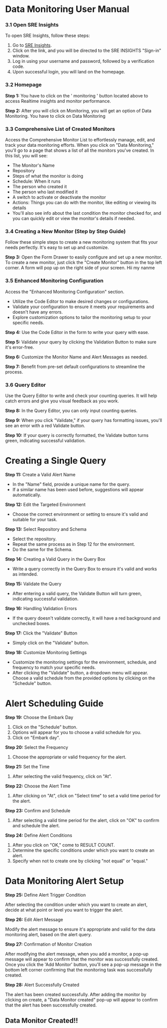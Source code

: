 
# Data Monitoring User Manual


### 3.1 Open SRE Insights

To open SRE Insights, follow these steps:

1. Go to [SRE Insights](https://sreinsights.decurtis.app/).
2. Click on the link, and you will be directed to the SRE INSIGHTS "Sign-in" window.
3. Log in using your username and password, followed by a verification code.
4. Upon successful login, you will land on the homepage.

### 3.2 Homepage

**Step 1:** You have to click on the ' monitoring ' button located above to access Realtime insights and monitor performance.

**Step 2:**  After you will click on Monitoring, you will get an option of Data Monitoring. 
You have to click on Data Monitoring

### 3.3 Comprehensive List of Created Monitors

Access the Comprehensive Monitor List to effortlessly manage, edit, and track your data monitoring efforts. When you click on "Data Monitoring," you'll go to a page that shows a list of all the monitors you've created. In this list, you will see:

- The Monitor's Name
- Repository
- Steps of what the monitor is doing
- Schedule: When it runs
- The person who created it
- The person who last modified it
- A switch to activate or deactivate the monitor
- Actions: Things you can do with the monitor, like editing or viewing its details
- You'll also see info about the last condition the monitor checked for, and you can quickly edit or view the monitor's details if needed.

### 3.4 Creating a New Monitor (Step by Step Guide)

Follow these simple steps to create a new monitoring system that fits your needs perfectly. It's easy to set up and customize.

**Step 3:** Open the Form Drawer to easily configure and set up a new monitor. To create a new monitor, just click the "Create Monitor" button in the top left corner. A form will pop up on the right side of your screen.
Hii my nanme
<!-- HII PRAGYA kkkkkkkk-->

### 3.5 Enhanced Monitoring Configuration

Access the "Enhanced Monitoring Configuration" section.

- Utilize the Code Editor to make desired changes or configurations.
- Validate your configuration to ensure it meets your requirements and doesn't have any errors.
- Explore customization options to tailor the monitoring setup to your specific needs.

**Step 4:** Use the Code Editor in the form to write your query with ease.

**Step 5:** Validate your query by clicking the Validation Button to make sure it's error-free.

**Step 6:** Customize the Monitor Name and Alert Messages as needed.

**Step 7:** Benefit from pre-set default configurations to streamline the process.
### 3.6 Query Editor

Use the Query Editor to write and check your counting queries. It will help catch errors and give you visual feedback as you work.

**Step 8:** In the Query Editor, you can only input counting queries.

**Step 9:** When you click "Validate," if your query has formatting issues, you'll see an error with a red Validate button.

**Step 10:** If your query is correctly formatted, the Validate button turns green, indicating successful validation.
# Creating a Single Query

**Step 11:** Create a Valid Alert Name 

- In the "Name" field, provide a unique name for the query.
- If a similar name has been used before, suggestions will appear automatically.

**Step 12:** Edit the Targeted Environment

- Choose the correct environment or setting to ensure it's valid and suitable for your task.

**Step 13:** Select Repository and Schema

- Select the repository.
- Repeat the same process as in Step 12 for the environment.
- Do the same for the Schema.

**Step 14:** Creating a Valid Query in the Query Box

- Write a query correctly in the Query Box to ensure it's valid and works as intended.

**Step 15:** Validate the Query

- After entering a valid query, the Validate Button will turn green, indicating successful validation.

**Step 16:** Handling Validation Errors

- If the query doesn't validate correctly, it will have a red background and unchecked boxes.

**Step 17:** Click the "Validate" Button

- Simply click on the "Validate" button.

**Step 18:** Customize Monitoring Settings

- Customize the monitoring settings for the environment, schedule, and frequency to match your specific needs.
- After clicking the "Validate" button, a dropdown menu will appear. Choose a valid schedule from the provided options by clicking on the "Schedule" button.
# Alert Scheduling Guide

**Step 19:** Choose the Embark Day

1. Click on the "Schedule" button.
2. Options will appear for you to choose a valid schedule for you.
3. Click on "Embark day".

**Step 20:** Select the Frequency

1. Choose the appropriate or valid frequency for the alert.

**Step 21:** Set the Time

1. After selecting the valid frequency, click on "At".

**Step 22:** Choose the Alert Time

1. After clicking on "At", click on "Select time" to set a valid time period for the alert.

**Step 23:** Confirm and Schedule

1. After selecting a valid time period for the alert, click on "OK" to confirm and schedule the alert.

**Step 24:** Define Alert Conditions

1. After you click on "OK," come to RESULT COUNT.
2. Determine the specific conditions under which you want to create an alert.
3. Specify when not to create one by clicking "not equal" or "equal."

# Data Monitoring Alert Setup

**Step 25:** Define Alert Trigger Condition

After selecting the condition under which you want to create an alert, decide at what point or level you want to trigger the alert.

**Step 26:** Edit Alert Message

Modify the alert message to ensure it's appropriate and valid for the data monitoring alert, based on the alert query.

**Step 27:** Confirmation of Monitor Creation

After modifying the alert message, when you add a monitor, a pop-up message will appear to confirm that the monitor was successfully created. Once you click the 'Add Monitor' button, you'll see a pop-up message in the bottom left corner confirming that the monitoring task was successfully created.

**Step 28:** Alert Successfully Created

The alert has been created successfully. After adding the monitor by clicking on create, a "Data Monitor created" pop-up will appear to confirm that the alert has been successfully created.

## Data Monitor Created!!
